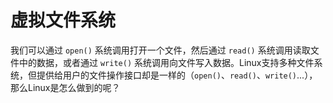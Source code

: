 # 虚拟文件系统
我们可以通过 `open()` 系统调用打开一个文件，然后通过 `read()` 系统调用读取文件中的数据，或者通过 `write()` 系统调用向文件写入数据。Linux支持多种文件系统，但提供给用户的文件操作接口却是一样的（`open()`、`read()`、`write()`...），那么Linux是怎么做到的呢？
